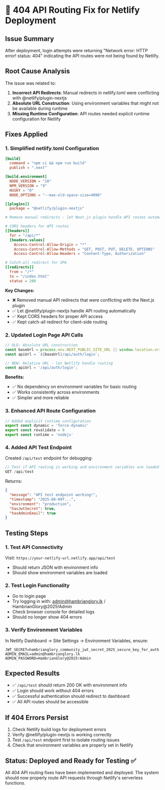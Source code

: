 # 🔧 404 API Routing Fix for Netlify Deployment

## Issue Summary
After deployment, login attempts were returning "Network error: HTTP error! status: 404" indicating the API routes were not being found by Netlify.

## Root Cause Analysis
The issue was related to:
1. **Incorrect API Redirects**: Manual redirects in netlify.toml were conflicting with @netlify/plugin-nextjs
2. **Absolute URL Construction**: Using environment variables that might not be available during runtime
3. **Missing Runtime Configuration**: API routes needed explicit runtime configuration for Netlify

## Fixes Applied

### 1. Simplified netlify.toml Configuration
```toml
[build]
  command = "npm ci && npm run build"
  publish = ".next"

[build.environment]
  NODE_VERSION = "18"
  NPM_VERSION = "9"
  HUSKY = "0"
  NODE_OPTIONS = "--max-old-space-size=4096"

[[plugins]]
  package = "@netlify/plugin-nextjs"

# Remove manual redirects - let Next.js plugin handle API routes automatically

# CORS headers for API routes
[[headers]]
  for = "/api/*"
  [headers.values]
    Access-Control-Allow-Origin = "*"
    Access-Control-Allow-Methods = "GET, POST, PUT, DELETE, OPTIONS"
    Access-Control-Allow-Headers = "Content-Type, Authorization"

# Catch-all redirect for SPA
[[redirects]]
  from = "/*"
  to = "/index.html"
  status = 200
```

**Key Changes:**
- ❌ Removed manual API redirects that were conflicting with the Next.js plugin
- ✅ Let @netlify/plugin-nextjs handle API routing automatically
- ✅ Kept CORS headers for proper API access
- ✅ Kept catch-all redirect for client-side routing

### 2. Updated Login Page API Calls
```typescript
// OLD: Absolute URL construction
const baseUrl = process.env.NEXT_PUBLIC_SITE_URL || window.location.origin;
const apiUrl = `${baseUrl}/api/auth/login`;

// NEW: Relative URL - let Netlify handle routing
const apiUrl = '/api/auth/login';
```

**Benefits:**
- ✅ No dependency on environment variables for basic routing
- ✅ Works consistently across environments
- ✅ Simpler and more reliable

### 3. Enhanced API Route Configuration
```typescript
// Added explicit runtime configuration
export const dynamic = 'force-dynamic'
export const revalidate = 0
export const runtime = 'nodejs'
```

### 4. Added API Test Endpoint
Created `/api/test` endpoint for debugging:
```typescript
// Test if API routing is working and environment variables are loaded
GET /api/test
```

Returns:
```json
{
  "message": "API test endpoint working!",
  "timestamp": "2025-08-09T...",
  "environment": "production",
  "hasJwtSecret": true,
  "hasAdminEmail": true
}
```

## Testing Steps

### 1. Test API Connectivity
Visit: `https://your-netlify-url.netlify.app/api/test`
- Should return JSON with environment info
- Should show environment variables are loaded

### 2. Test Login Functionality
- Go to login page
- Try logging in with: admin@hambrianglory.lk / HambrianGlory@2025!Admin
- Check browser console for detailed logs
- Should no longer show 404 errors

### 3. Verify Environment Variables
In Netlify Dashboard → Site Settings → Environment Variables, ensure:
```
JWT_SECRET=hambrianglory_community_jwt_secret_2025_secure_key_for_auth
ADMIN_EMAIL=admin@hambrianglory.lk
ADMIN_PASSWORD=HambrianGlory@2025!Admin
```

## Expected Results
- ✅ `/api/test` should return 200 OK with environment info
- ✅ Login should work without 404 errors
- ✅ Successful authentication should redirect to dashboard
- ✅ All API routes should be accessible

## If 404 Errors Persist
1. Check Netlify build logs for deployment errors
2. Verify @netlify/plugin-nextjs is working correctly
3. Test `/api/test` endpoint first to isolate routing issues
4. Check that environment variables are properly set in Netlify

## Status: Deployed and Ready for Testing ✅
All 404 API routing fixes have been implemented and deployed. The system should now properly route API requests through Netlify's serverless functions.

